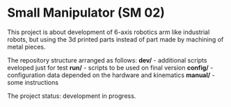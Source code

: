 # Small Manipulator (SM 02)
This project is about development of 6-axis robotics arm like industrial robots, but using the 3d printed parts instead of part made by machining of metal pieces.

The repository structure arranged as follows:
**dev/** - additional scripts eveloped just for test
**run/** - scripts to be used on final version
**config/** - configuration data depended on the hardware and kinematics
**manual/** - some instructions

The project status: development in progress.
